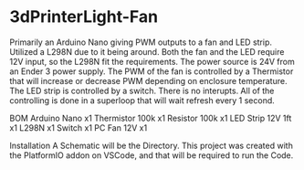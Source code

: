 # 3dPrinterLight-Fan
Primarily an Arduino Nano giving PWM outputs to a fan and LED strip. Utilized a L298N due to it being around. Both the fan and the LED require 12V input, 
so the L298N fit the requirements. The power source is 24V from an Ender 3 power supply. The PWM of the fan is controlled by a Thermistor that will increase
or decrease PWM depending on enclosure temperature. The LED strip is controlled by a switch. There is no interupts. All of the controlling is done in a 
superloop that will wait refresh every 1 second.

BOM
Arduino Nano 	  x1
Thermistor 100k   x1
Resistor   100k   x1
LED Strip 12V 1ft x1
L298N		  x1
Switch		  x1
PC Fan 12V	  x1

Installation
A Schematic will be the Directory. This project was created with the PlatformIO addon on VSCode, and that will be required to run the Code.

